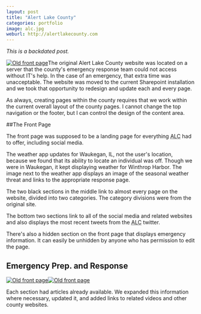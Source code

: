 ```yaml
---
layout: post
title: "Alert Lake County"
categories: portfolio
image: alc.jpg
weburl: http://alertlakecounty.com
---
```


_This is a backdated post._

<a href="{{ base.url }}/images/alc_old.jpg"><img src="{{ base.url }}/images/alc_old.jpg" class="right half" alt="Old front page" /></a>The original Alert Lake County website was located on a server that the county\'s emergency response team could not access without IT\'s help.  In the case of an emergency, that extra time was unacceptable.  The website was moved to the current Sharepoint installation and we took that opportunity to redesign and update each and every page.

As always, creating pages within the county requires that we work within the current overall layout of the county pages.  I cannot change the top navigation or the footer, but I can control the design of the content area.

##The Front Page

The front page was supposed to be a landing page for everything <abbr title="Alert Lake County">ALC</abbr> had to offer, including social media.  

The weather app updates for Waukegan, IL, not the user\'s location, because we found that its ability to locate an individual was off.  Though we were in Waukegan, it kept displaying weather for Winthrop Harbor.  The image next to the weather app displays an image of the seasonal weather threat and links to the appropriate response page.

The two black sections in the middle link to almost every page on the website, divided into two categories.  The category divisions were from the original site.

The bottom two sections link to all of the social media and related websites and also displays the most recent tweets from the <abbr title="Alert Lake County">ALC</abbr> twitter.

There\'s also a hidden section on the front page that displays emergency information.  It can easily be unhidden by anyone who has permission to edit the page.

## Emergency Prep. and Response

<a href="{{ base.url }}/images/alc_1.jpg"><img src="{{ base.url }}/images/alc_1.jpg" class="right half" alt="Old front page" /></a><a href="{{ base.url }}/images/alc_2.jpg"><img src="{{ base.url }}/images/alc_2.jpg" class="left half" alt="Old front page" /></a>

Each section had articles already available.  We expanded this information where necessary, updated it, and added links to related videos and other county websites.